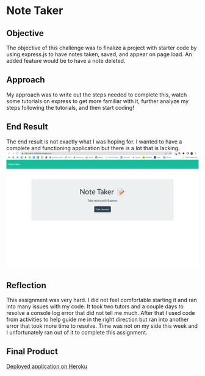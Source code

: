 # Note Taker

## Objective
The objective of this challenge was to finalize a project with starter code by using express.js to have notes taken, saved, and appear on page load. An added feature would be to have a note deleted.

## Approach
My approach was to write out the steps needed to complete this, watch some tutorials on express to get more familiar with it, further analyze my steps following the tutorials, and then start coding!

## End Result
The end result is not exactly what I was hoping for. I wanted to have a complete and functioning application but there is a lot that is lacking.
![Screenshot of deployed application with notes](imgs/screenshot.png)

## Reflection
This assignment was very hard. I did not feel comfortable starting it and ran into many issues with my code. It took two tutors and a couple days to resolve a console log error that did not tell me much. After that I used code from activities to help guide me in the right direction but ran into another error that took more time to resolve. Time was not on my side this week and I unfortunately ran out of it to complete this assignment.

## Final Product
[Deployed application on Heroku](https://safe-plains-39306.herokuapp.com/)